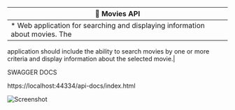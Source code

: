 | :mega: Movies API |
|--------------|
|* Web application for searching and displaying information about movies. The
application should include the ability to search movies by one or more criteria and display
information about the selected movie.|

SWAGGER DOCS

https://localhost:44334/api-docs/index.html

 ![Screenshot](https://i.postimg.cc/tC9RGJM1/image.png)
